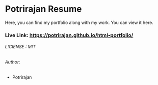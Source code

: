  # Potrirajan Resume

Here, you can find my portfolio along with my work. You can view it here.

### Live Link: https://potrirajan.github.io/html-portfolio/

######  LICIENSE  : MIT

###### Author:
- Potrirajan